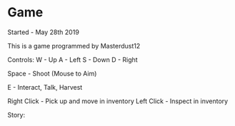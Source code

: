 # Game
Started - May 28th 2019

This is a game programmed by Masterdust12

Controls:
W - Up
A - Left
S - Down
D - Right

Space - Shoot (Mouse to Aim)

E - Interact, Talk, Harvest

Right Click - Pick up and move in inventory
Left Click - Inspect in inventory

Story:
